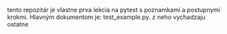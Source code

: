 tento repozitár je vlastne prva lekcia na pytest s poznamkami a postupnymi krokmi. Hlavným dokumentom je: test_example.py. z neho vychadzaju ostatne
